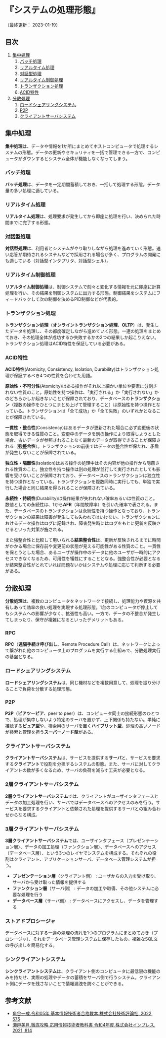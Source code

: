 # 『システムの処理形態』

（最終更新： 2023-01-19）


## 目次

1. [集中処理](#集中処理)
	1. [バッチ処理](#バッチ処理)
	1. [リアルタイム処理](#リアルタイム処理)
	1. [対話型処理](#対話型処理)
	1. [リアルタイム制御処理](#リアルタイム制御処理)
	1. [トランザクション処理](#トランザクション処理)
	1. [ACID特性](#acid特性)
1. [分散処理](#分散処理)
	1. [ロードシェアリングシステム](#ロードシェアリングシステム)
	1. [P2P](#p2p)
	1. [クライアントサーバシステム](#クライアントサーバシステム)


## 集中処理

**集中処理**は、データや情報を1か所にまとめてホストコンピュータで処理するシステムの形態。データの更新やセキュリティを一括で管理できる一方で、コンピュータがダウンするとシステム全体が機能しなくなってしまう。

### バッチ処理

**バッチ処理**は、データを一定期間蓄積しておき、一括して処理する形態。データ量の多い処理に適している。

### リアルタイム処理

**リアルタイム処理**は、処理要求が発生してから即座に処理を行い、決められた時間までに完了する形態。

### 対話型処理

**対話型処理**は、利用者とシステムがやり取りしながら処理を進めていく形態。速い応答が期待されるシステムなどで採用される場合が多く、プログラムの開発にも適している（対話型インタプリタ、対話型シェル）。

### リアルタイム制御処理

**リアルタイム制御処理**は、制御システムで刻々と変化する情報を元に即座に計算処理を行い、その結果を制御システムに出力する形態。制御結果をシステムにフィードバックして次の制御を決めるPID制御などが代表的。

### トランザクション処理

**トランザクション処理**（**オンライントランザクション処理**、**OLTP**）は、発生したデータを処理し、その都度確定しながら進めていく形態。一連の処理をまとめておき、その処理全体が成功するか失敗するかの2つの結果しか起こりえない。トランザクション処理はACID特性を保証している必要がある。

### ACID特性

**ACID特性**(Atomicity, Consistency, Isolation, Durability)はトランザクション処理が保証するべき4つの性質を合わせた用語。

**原始性・不可分性**(Atomicity)はある操作がそれ以上細かい単位や要素に分割されない性質のこと。原始性を持つ操作は、「実行される」か「実行されない」かのどちらかしか起きないことが保障されており、データベースの**トランザクション**（複数の操作をひとつにまとめ上げて管理すること）は原始性を持つ操作となっている。トランザクションは「全て成功」か「全て失敗」のいずれかとなることが保障されている。

**一貫性・整合性**(Consistency)はあるデータが更新された場合に必ず変更後の状態を取得できる性質のこと。変更中のデータを別の操作により取得しようとした場合、古いデータが参照されることなく最新のデータが取得できることが保障される（**強整合性**）。トランザクションの前後ではデータの整合性が保たれ、矛盾が発生しないことが保障されている。

**独立性・隔離性**(Isolation)はある操作の処理中はその内容が他の操作から隠蔽される性質のこと。独立性を持つ操作は別の処理が並行して実行されたとしても影響を受けないことが保障されており、データベースのトランザクションは独立性を持つ操作となっている。トランザクションを複数同時に実行しても、単独で実行した場合と同じ結果を得られることが保障されている。

**永続性・持続性**(Durability)は操作結果が失われない確率あるいは性質のこと。数値としての永続性は、1から**AFR**（年間故障率）を引いた確率で表される。また、データベースのトランザクションは永続性を持つ操作となっており、トランザクションの結果は障害が発生しても失われてはいけない。トランザクションにおけるデータ操作はログに記録され、障害発生時にはログをもとに更新を反映させるといった対策が施される。

また強整合性と比較して用いられる**結果整合性**は、更新が反映されるまでに時間がかかる場合に保存前や変更前の状態が見える可能性がある性質のこと。一貫性を保とうとした場合、あるユーザが操作中のデータに他のユーザが一時的にアクセスできなくなるため、可用性を犠牲にすることとなる。強整合性が必要となるか結果整合性がとれていれば問題ないかはシステムや処理に応じて判断する必要がある。


## 分散処理

**分散処理**は、複数のコンピュータをネットワークで接続し、処理能力や資源を共有しあって効率の良い処理を実現する処理形態。1台のコンピュータが停止してもシステムへの影響が少なく、拡張性も高い。一方で、データの不整合が発生してしまったり、保守が複雑になるといったデメリットもある。

### RPC

**RPC**（**遠隔手続き呼び出し**、Remote Procedure Call）は、ネットワークによって繋がれた他のコンピュータ上のプログラムを実行する仕組みで、分散処理実行の基盤となる。

### ロードシェアリングシステム

**ロードシェアリングシステム**は、同じ機材などを複数用意して、処理を振り分けることで負荷を分散する処理形態。

### P2P

**P2P**（**ピアツーピア**、peer to peer）は、コンピュータ同士の接続形態のひとつで、処理が集中しないよう特定のサーバを置かず、上下関係も持たない。単純に接続する**ピュア型**や、検索用のサーバを置く**ハイブリット型**、処理の高いノードが検索と管理を担う**スーパーノード型**がある。

### クライアントサーバシステム

**クライアントサーバシステム**は、サービスを提供する**サーバ**と、サービスを要求する**クライアント**で役割を分担するシステムの形態。また、サーバに対してクライアントの数が多くなるため、サーバの負荷を減らす工夫が必要となる。

### 2層クライアントサーバシステム

**2層クライアントサーバシステム**では、クライアントがユーザインタフェースとデータの加工処理を行い、サーバではデータベースへのアクセスのみを行う。サービスを要求するクライアントと依頼された処理を提供するサーバとの組み合わせからなる構成。

### 3層クライアントサーバシステム

**3層クライアントサーバシステム**では、ユーザインタフェース（プレゼンテーション層）、データの加工処理（ファンクション層）、データベースへのアクセス（データベース層）、という3つのレイヤでシステムを構成する。それぞれの役割はクライアント、アプリケーションサーバ、データベース管理システムが担う。

- **プレゼンテーション層**（クライアント側） : ユーザからの入力を受け取り、サーバから受け取った情報を提供する
- **ファンクション層**（サーバ側） : データの加工や取得、その他システムに必要な処理を行う
- **データベース層**（サーバ側） : データベースにアクセスし、データを管理する

### ストアドプロシージャ

データベースに対する一連の処理の流れを1つのプログラムにまとめておき（プロシージャ）、それをデータベース管理システムに保存したもの。複雑なSQL文の呼び出しを簡易化する。

### シンクライアントシステム

**シンクライアントシステム**は、クライアント側のコンピュータに最低限の機能のみを持たせ、実際の処理やデータの蓄積をサーバ側で行うシステム。クライアント側にデータを残さないことで情報漏洩を防ぐことができる。


## 参考文献

- [角谷一成.令和05年 基本情報技術者合格教本.株式会社技術評論社, 2022, 575](https://gihyo.jp/book/2022/978-4-297-13164-7)
- [瀬戸美月.徹底攻略 応用情報技術者教科書 令和4年度.株式会社インプレス, 2021, 814](https://book.impress.co.jp/books/1121101057)
